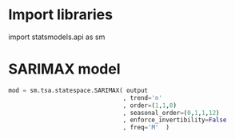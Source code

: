 # Import libraries

import statsmodels.api as sm

# SARIMAX model

```python
mod = sm.tsa.statespace.SARIMAX( output
                                , trend='n'
                                , order=(1,1,0)
                                , seasonal_order=(0,1,1,12)
                                , enforce_invertibility=False
                                , freq='M'  )
```
